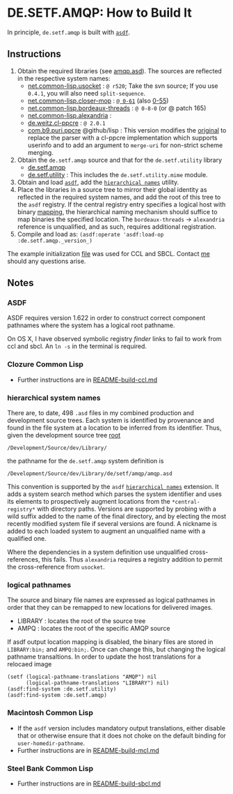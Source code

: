 
DE.SETF.AMQP: How to Build It
============

In principle, `de.setf.amqp` is built with [`asdf`](http://www.common-lisp.net/projects/asdf).


## Instructions

  1. Obtain the required libraries (see [amqp.asd](file://amqp.asd)). The sources are reflected in the respective
system names:
      * [net.common-lisp.usocket](http://common-lisp.net/project/usocket/) : `@ r520`; Take the svn source; 
        If you use `0.4.1`, you will also need `split-sequence`.
      * [net.common-lisp.closer-mop](http://common-lisp.net/project/closer/) : [`@ 0-61`](http://common-lisp.net/project/closer/ftp/closer-mop_0.61.tar.gz)
        (also [0-55](http://common-lisp.net/project/closer/ftp/))
      * [net.common-lisp.bordeaux-threads](http://common-lisp.net/project/bordeaux-threads/) : `@ 0-8-0` (or @ patch 165)
      * [net.common-lisp.alexandria](http://common-lisp.net/projects/alexandria/) : 
      * [de.weitz.cl-ppcre](http://weitz.de/cl-ppcre/) : `@ 2.0.1`
      * [com.b9.puri.ppcre](http://github.com/lisp/com.b9.puri.ppcre) @github/lisp :
         This version modifies the [original](http://puri.b9.com/) to replace the parser with
         a cl-ppcre implementation which supports userinfo and to add an argument to `merge-uri` for non-strict
         scheme merging.
  2. Obtain the `de.setf.amqp` source and that for the `de.setf.utility` library
      * [de.setf.amqp](http://github.com/lisp/de.setf.amqp)
      * [de.setf.utility](http://github.com/lisp/de.setf.utility) :
         This includes the `de.setf.utility.mime` module.
  3. Obtain and load [`asdf`](http://common-lisp.net/projects/asdf/), add the
     [`hierarchical names`](http://github.com/lisp/de.setf.utility/blob/master/asdf/hierarchical-names.lisp) utility.
  4. Place the libraries in a source tree to mirror their global identity as reflected in the required system 
     names, and add the root of this tree to the `asdf` registry. If the central registry entry specifies a logical
     host with binary [mapping](http://github.com/lisp/de.setf.utility/blob/master/pathnames.lisp),
     the hierarchical naming mechanism should suffice to map binaries the specified location.
     The `bordeaux-threads` -> `alexandria` reference is unqualified, and as such, requires additional registration. 
  5. Compile and load as: `(asdf:operate 'asdf:load-op :de.setf.amqp._version_)`

The example initialization [file](./build-init.lisp) was used for CCL and SBCL. Contact [me](mailto:james.anderson@setf.de) should any questions arise.

## Notes

### ASDF

ASDF requires version 1.622 in order to construct correct component pathnames where the system has a logical root pathname.

On OS X, I have observed symbolic registry _finder_ links to fail to work from ccl and sbcl. An `ln -s` in the terminal is required.

### Clozure Common Lisp

  * Further instructions are in [README-build-ccl.md](./README-build-ccl.md)

### hierarchical system names

 There are, to date, 498 `.asd` files in my combined production and development source trees.
Each system is identified by provenance and found in the file system at a location to be inferred from its identifier. Thus, given the
development source tree [root](./tree.txt)

    /Development/Source/dev/Library/

the pathname for the `de.setf.amqp` system definition is

    /Development/Source/dev/Library/de/setf/amqp/amqp.asd

This convention is supported by the `asdf`
[`hierarchical names`](http://github.com/lisp/de.setf.utility/blob/master/asdf/hierarchical-names.lisp)
extension.
It adds a system search method which parses the system identifier and uses its elements to
prospectively augment locations from the `*central-registry*` with directory paths.
Versions are supported by probing with a wild suffix added to the name of the final directory, and by
electing the most recently modified system file if several versions are found.
A nickname is added to each loaded system to augment an unqualified name with a qualified one.

Where the dependencies in a system definition use unqualified cross-references, this fails.
Thus `alexandria` requires a registry addition to permit the cross-reference from `usocket`.

### logical pathnames

The source and binary file names are expressed as logical pathnames in order that they can be
remapped to new locations for delivered images.

- LIBRARY : locates the root of the source tree
- AMPQ    : locates the root of the specific AMQP source

If asdf output location mapping is disabled, the binary files are stored in `LIBRARY:bin;` and `AMPQ:bin;`.
Once can change this, but changing the logical pathname transaltions.
In order to update the host translations for a relocaed image

    (setf (logical-pathname-translations "AMQP") nil
          (logical-pathname-translations "LIBRARY") nil)
    (asdf:find-system :de.setf.utility)
    (asdf:find-system :de.setf.amqp)

### Macintosh Common Lisp

  * If the `asdf` version includes mandatory output translations, either disable that or
     otherwise ensure that it does not choke on the default binding for `user-homedir-pathname`.
  * Further instructions are in [README-build-mcl.md](./README-build-mcl.md)

### Steel Bank Common Lisp

  * Further instructions are in [README-build-sbcl.md](./README-build-sbcl.md)